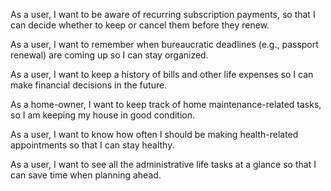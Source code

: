 As a user, I want to be aware of recurring subscription payments, so that I can decide whether to keep or cancel them before they renew.

As a user, I want to remember when bureaucratic deadlines (e.g., passport renewal) are coming up so I can stay organized.

As a user, I want to keep a history of bills and other life expenses so I can make financial decisions in the future.

As a home-owner, I want to keep track of home maintenance-related tasks, so I am keeping my house in good condition.

As a user, I want to know how often I should be making health-related appointments so that I can stay healthy.

As a user, I want to see all the administrative life tasks at a glance so that I can save time when planning ahead.
